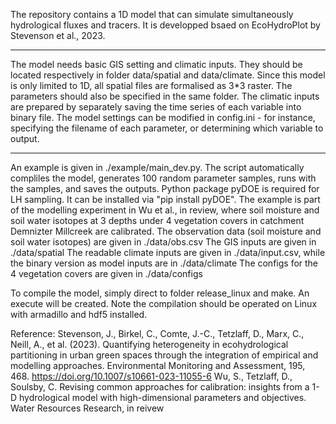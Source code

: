 The repository contains a 1D model that can simulate simultaneously hydrological fluxes and tracers. It is developped bsaed on EcoHydroPlot by Stevenson et al., 2023.

*******************************
The model needs basic GIS setting and climatic inputs. They should be located respectively in folder data/spatial and data/climate. Since this model is only limited to 1D, all spatial files are formalised as 3*3 raster. The parameters should also be specified in the same folder. 
The climatic inputs are prepared by separately saving the time series of each variable into binary file.
The model settings can be modified in config.ini -  for instance, specifying the filename of each parameter, or determining which variable to output.

*******************************
An example is given in ./example/main_dev.py. The script automatically compliles the model, generates 100 random parameter samples, runs with the samples, and saves the outputs. Python package pyDOE is required for LH sampling. It can be installed via "pip install pyDOE".
The example is part of the modelling experiment in Wu et al., in review, where soil moisture and soil water isotopes at 3 depths under 4 vegetation covers in catchment Demnizter Millcreek are calibrated.
The observation data (soil moisture and soil water isotopes) are given in ./data/obs.csv
The GIS inputs are given in ./data/spatial
The readable climate inputs are given in ./data/input.csv, while the binary version as model inputs are in ./data/climate
The configs for the 4 vegetation covers are given in ./data/configs

To compile the model, simply direct to folder release_linux and make. An execute will be created. Note the compilation should be operated on Linux with armadillo and hdf5 installed.

Reference:
Stevenson, J., Birkel, C., Comte, J.-C., Tetzlaff, D., Marx, C., Neill, A., et al. (2023). Quantifying heterogeneity in ecohydrological partitioning in urban green spaces through the integration of empirical and modelling approaches. Environmental Monitoring and Assessment, 195, 468. https://doi.org/10.1007/s10661-023-11055-6
Wu, S., Tetzlaff, D., Soulsby, C. Revising common approaches for calibration: insights from a 1-D hydrological model with high-dimensional parameters and objectives. Water Resources Research, in reivew